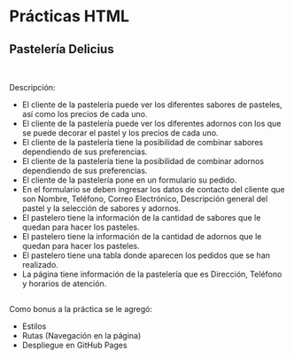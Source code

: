 # Prácticas HTML

## **Pastelería Delicius**

<br>

Descripción:<br>

- El cliente de la pastelería puede ver los diferentes sabores de pasteles, así como los precios de cada uno.
- El cliente de la pastelería puede ver los diferentes adornos con los que se puede decorar el pastel y los precios de cada uno.
- El cliente de la pastelería tiene la posibilidad de combinar sabores dependiendo de sus preferencias.
- El cliente de la pastelería tiene la posibilidad de combinar adornos dependiendo de sus preferencias.
- El cliente de la pastelería pone en un formulario su pedido.
- En el formulario se deben ingresar los datos de contacto del cliente que son Nombre, Teléfono, Correo Electrónico, Descripción general del pastel y la selección de sabores y adornos.
- El pastelero tiene la información de la cantidad de sabores que le quedan para hacer los pasteles.
- El pastelero tiene la información de la cantidad de adornos que le quedan para hacer los pasteles.
- El pastelero tiene una tabla donde aparecen los pedidos que se han realizado.
- La página tiene información de la pastelería que es Dirección, Teléfono y horarios de atención.

##

Como bonus a la práctica se le agregó:

- Estilos
- Rutas (Navegación en la página)
- Despliegue en GitHub Pages
